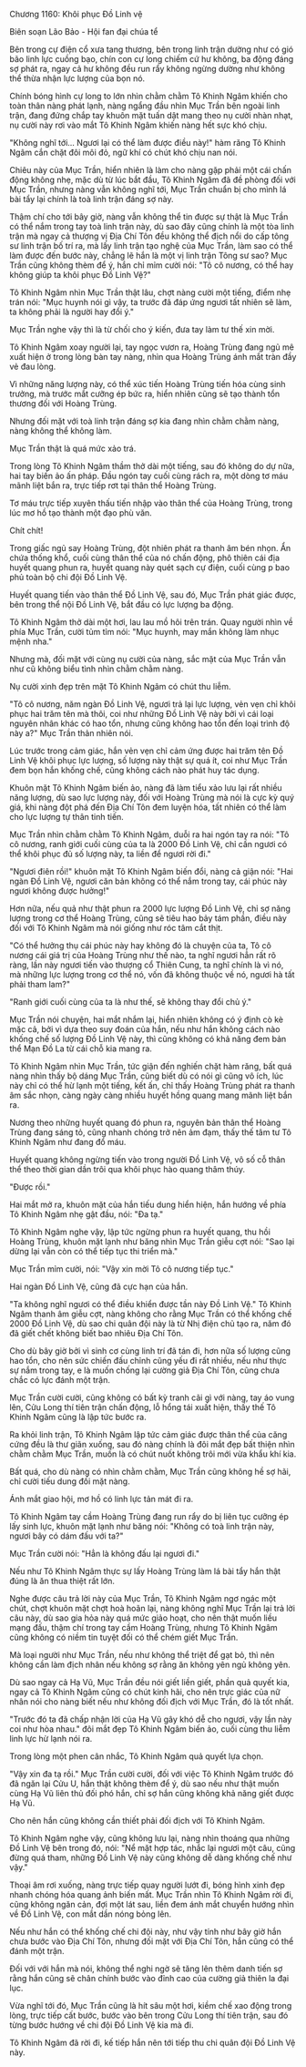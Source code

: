 




Chương 1160: Khôi phục Đồ Linh vệ


Biên soạn Lão Bảo - Hội fan đại chúa tể

Bên trong cự điện cổ xưa tang thương, bên trong linh trận dường như có gió bão linh lực cuồng bạo, chín con cự long chiếm cứ hư không, ba động đáng sợ phát ra, ngay cả hư không đều run rẩy không ngừng dường như không thể thừa nhận lực lượng của bọn nó.

Chính bóng hình cự long to lớn nhìn chằm chằm Tô Khinh Ngâm khiến cho toàn thân nàng phát lạnh, nàng ngẩng đầu nhìn Mục Trần bên ngoài linh trận, đang đứng chắp tay khuôn mặt tuấn dật mang theo nụ cười nhàn nhạt, nụ cười này rơi vào mắt Tô Khinh Ngâm khiến nàng hết sực khó chịu.

"Không nghĩ tới... Ngươi lại có thể làm được điều này!" hàm răng Tô Khinh Ngâm cắn chặt đôi môi đỏ, ngữ khí có chút khó chịu nan nói.

Chiêu này của Mục Trần, hiển nhiên là làm cho nàng gặp phải một cái chấn động không nhẹ, mặc dù từ lúc bắt đầu, Tô Khinh Ngâm đã đề phòng đối với Mục Trần, nhưng nàng vẫn không nghĩ tới, Mục Trần chuẩn bị cho mình lá bài tẩy lại chính là toà linh trận đáng sợ này.

Thậm chí cho tới bây giờ, nàng vẫn không thể tin được sự thật là Mục Trần có thể nắm trong tay toà linh trận này, dù sao đây cũng chính là một tòa linh trận mà ngay cả thượng vị Địa Chí Tôn đều không thể địch nổi do cấp tông sư linh trận bố trí ra, mà lấy linh trận tạo nghệ của Mục Trần, làm sao có thể làm được đến bước này, chẳng lẽ hắn là một vị linh trận Tông sư sao? Mục Trần cũng không thèm để ý, hắn chỉ mỉm cười nói: "Tô cô nương, có thể hay không giúp ta khôi phục Đồ Linh Vệ?"

Tô Khinh Ngâm nhìn Mục Trần thật lâu, chợt nàng cười một tiếng, điểm nhẹ trán nói: "Mục huynh nói gì vậy, ta trước đã đáp ứng ngươi tất nhiên sẽ làm, ta không phải là người hay đổi ý."

Mục Trần nghe vậy thì là từ chối cho ý kiến, đưa tay làm tư thế xin mời.

Tô Khinh Ngâm xoay người lại, tay ngọc vươn ra, Hoàng Trùng đang ngủ mê xuất hiện ở trong lòng bàn tay nàng, nhìn qua Hoàng Trùng ánh mắt tràn đầy vẻ đau lòng.

Vì những năng lượng này, có thể xúc tiến Hoàng Trùng tiến hóa cùng sinh trưởng, mà trước mắt cưỡng ép bức ra, hiển nhiên cũng sẽ tạo thành tổn thương đối với Hoàng Trùng.

Nhưng đối mặt với toà linh trận đáng sợ kia đang nhìn chằm chằm nàng, nàng không thể không làm.

Mục Trần thật là quá mức xảo trá.

Trong lòng Tô Khinh Ngâm thầm thở dài một tiếng, sau đó không do dự nữa, hai tay biến ảo ấn pháp. Đầu ngón tay cuối cùng rách ra, một dòng tơ máu mãnh liệt bắn ra, trực tiếp rơt tại thân thể Hoàng Trùng.

Tơ máu trực tiếp xuyên thấu tiến nhập vào thân thể của Hoàng Trùng, trong lúc mơ hồ tạo thành một đạo phù văn.

Chít chít!

Trong giấc ngủ say Hoàng Trùng, đột nhiên phát ra thanh âm bén nhọn. Ẩn chứa thống khổ, cuối cùng thân thể của nó chấn động, phô thiên cái địa huyết quang phun ra, huyết quang này quét sạch cự điện, cuối cùng p bao phủ toàn bộ chi đội Đồ Linh Vệ.

Huyết quang tiến vào thân thể Đồ Linh Vệ, sau đó, Mục Trần phát giác được, bên trong thể nội Đồ Linh Vệ, bắt đầu có lực lượng ba động.

Tô Khinh Ngâm thở dài một hơi, lau lau mồ hôi trên trán. Quay người nhìn về phía Mục Trần, cười tủm tỉm nói: "Mục huynh, may mắn không làm nhục mệnh nha."

Nhưng mà, đối mặt với cùng nụ cười của nàng, sắc mặt của Mục Trần vẫn như cũ không biểu tình nhìn chằm chằm nàng.

Nụ cười xinh đẹp trên mặt Tô Khinh Ngâm có chút thu liễm.

"Tô cô nương, năm ngàn Đồ Linh Vệ, ngươi trả lại lực lượng, vẻn vẹn chỉ khôi phục hai trăm tên mà thôi, coi như những Đồ Linh Vệ này bởi vì cái loại nguyên nhân khác có hao tổn, nhưng cũng không hao tổn đến loại trình độ này a?" Mục Trần thản nhiên nói.

Lúc trước trong cảm giác, hắn vẻn vẹn chỉ cảm ứng được hai trăm tên Đồ Linh Vệ khôi phục lực lượng, số lượng này thật sự quá ít, coi như Mục Trần đem bọn hắn khống chế, cũng không cách nào phát huy tác dụng.

Khuôn mặt Tô Khinh Ngâm biến ảo, nàng đã làm tiểu xảo lưu lại rất nhiều năng lượng, dù sao lực lượng này, đối với Hoàng Trùng mà nói là cực kỳ quý giá, khi nàng đột phá đến Địa Chí Tôn đem luyện hóa, tất nhiên có thể làm cho lực lượng tự thân tinh tiến.

Mục Trần nhìn chằm chằm Tô Khinh Ngâm, duỗi ra hai ngón tay ra nói: "Tô cô nương, ranh giới cuối cùng của ta là 2000 Đồ Linh Vệ, chỉ cần ngươi có thể khôi phục đủ số lượng này, ta liền để ngươi rời đi."

"Ngươi điên rồi!" khuôn mặt Tô Khinh Ngâm biến đổi, nàng cả giận nói: "Hai ngàn Đồ Linh Vệ, ngươi căn bản không có thể nắm trong tay, cái phúc này ngươi không được hưởng!"

Hơn nữa, nếu quả như thật phun ra 2000 lực lượng Đồ Linh Vệ, chỉ sợ năng lượng trong cơ thể Hoàng Trùng, cũng sẽ tiêu hao bảy tám phần, điều này đối với Tô Khinh Ngâm mà nói giống như róc tâm cắt thịt.

"Có thể hưởng thụ cái phúc này hay không đó là chuyện của ta, Tô cô nương cái giá trị của Hoàng Trùng như thế nào, ta nghĩ ngươi hẳn rất rõ ràng, lần này ngươi tiến vào thượng cổ Thiên Cung, ta nghĩ chính là vì nó, mà những lực lượng trong cơ thể nó, vốn đã không thuộc về nó, ngươi hà tất phải tham lam?"

"Ranh giới cuối cùng của ta là như thế, sẽ không thay đổi chủ ý."

Mục Trần nói chuyện, hai mắt nhắm lại, hiển nhiên không có ý định cò kè mặc cả, bởi vì dựa theo suy đoán của hắn, nếu như hắn không cách nào khống chế số lượng Đồ Linh Vệ này, thì cũng không có khả năng đem bản thể Mạn Đồ La từ cái chỗ kia mang ra.

Tô Khinh Ngâm nhìn Mục Trần, tức giận đến nghiến chặt hàm răng, bất quá nàng nhìn thấy bộ dáng Mục Trần, cũng biết dù có nói gì cũng vô ích, lúc này chỉ có thể hừ lạnh một tiếng, kết ấn, chỉ thấy Hoàng Trùng phát ra thanh âm sắc nhọn, càng ngày càng nhiều huyết hồng quang mang mãnh liệt bắn ra.

Nương theo những huyết quang đó phun ra, nguyên bản thân thể Hoàng Trùng đang sáng tỏ, cũng nhanh chóng trở nên ảm đạm, thấy thế tâm tư Tô Khinh Ngâm như đang đổ máu.

Huyết quang không ngừng tiến vào trong người Đồ Linh Vệ, vô số cỗ thân thể theo thời gian dần trôi qua khôi phục hào quang thâm thúy.

"Được rồi."

Hai mắt mở ra, khuôn mặt của hắn tiếu dung hiển hiện, hắn hướng về phía Tô Khinh Ngâm nhẹ gật đầu, nói: "Đa tạ."

Tô Khinh Ngâm nghe vậy, lập tức ngừng phun ra huyết quang, thu hồi Hoàng Trùng, khuôn mặt lạnh như băng nhìn Mục Trần giễu cợt nói: "Sao lại dừng lại vẫn còn có thể tiếp tục thi triển mà."

Mục Trần mỉm cười, nói: "Vậy xin mời Tô cô nương tiếp tục."

Hai ngàn Đồ Linh Vệ, cũng đã cực hạn của hắn.

"Ta không nghĩ ngươi có thể điều khiển được tần này Đồ Linh Vệ." Tô Khinh Ngâm thanh âm giễu cợt, nàng không cho rằng Mục Trần có thể khống chế 2000 Đồ Linh Vệ, dù sao chi quân đội này là từ Nhị điện chủ tạo ra, năm đó đã giết chết không biết bao nhiêu Địa Chí Tôn.

Cho dù bây giờ bởi vì sinh cơ cùng linh trí đã tán đi, hơn nữa số lượng cũng hao tổn, cho nên sức chiến đấu chỉnh cũng yếu đi rất nhiều, nếu như thực sự nắm trong tay, e là muốn chống lại cường giả Địa Chí Tôn, cũng chưa chắc có lực đánh một trận.

Mục Trần cười cười, cũng không có bất kỳ tranh cãi gì với nàng, tay áo vung lên, Cửu Long thí tiên trận chấn động, lỗ hổng tái xuất hiện, thấy thế Tô Khinh Ngâm cũng là lập tức bước ra.

Ra khỏi linh trận, Tô Khinh Ngâm lập tức cảm giác được thân thể của căng cứng đều là thư giãn xuống, sau đó nàng chính là đôi mắt đẹp bất thiện nhìn chằm chằm Mục Trần, muốn là có chút nuốt không trôi mới vừa khẩu khí kia.

Bất quá, cho dù nàng có nhìn chằm chằm, Mục Trần cũng không hề sợ hãi, chỉ cười tiếu dung đối mặt nàng.

Ánh mắt giao hội, mơ hồ có linh lực tản mát đi ra.

Tô Khinh Ngâm tay cầm Hoàng Trùng đang run rẩy do bị liên tục cưỡng ép lấy sinh lực, khuôn mặt lạnh như băng nói: "Không có toà linh trận này, ngươi bây có dám đấu với ta?"

Mục Trần cười nói: "Hẳn là không đấu lại ngươi đi."

Nếu như Tô Khinh Ngâm thực sự lấy Hoàng Trùng làm lá bài tẩy hắn thật đúng là ăn thua thiệt rất lớn.

Nghe được câu trả lời này của Mục Trần, Tô Khinh Ngâm ngơ ngác một chút, chợt khuôn mặt chợt hoà hoãn lại, nàng không nghĩ Mục Trần lại trả lời câu này, dù sao gia hỏa này quá mức giảo hoạt, cho nên thật muốn liều mạng đấu, thậm chí trong tay cầm Hoàng Trùng, nhưng Tô Khinh Ngâm cũng không có niềm tin tuyệt đối có thể chém giết Mục Trần.

Mà loại người như Mục Trần, nếu như không thể triệt để gạt bỏ, thì nên không cần làm địch nhân nếu không sợ rằng ăn không yên ngủ không yên.

Dù sao ngay cả Hạ Vũ, Mục Trần đều nói giết liền giết, phần quả quyết kia, ngay cả Tô Khinh Ngâm cũng có chút kinh hãi, cho nên trực giác của nữ nhân nói cho nàng biết nếu như không đối địch với Mục Trần, đó là tốt nhất.

"Trước đó ta đã chấp nhận lời của Hạ Vũ gây khó dễ cho ngươi, vậy lần này coi như hòa nhau." đôi mắt đẹp Tô Khinh Ngâm biến ảo, cuối cùng thu liễm linh lực hừ lạnh nói ra.

Trong lòng một phen cân nhắc, Tô Khinh Ngâm quả quyết lựa chọn.

"Vậy xin đa tạ rồi." Mục Trần cười cười, đối với việc Tô Khinh Ngâm trước đó đã ngăn lại Cửu U, hắn thật không thèm để ý, dù sao nếu như thật muốn cùng Hạ Vũ liên thủ đối phó hắn, chỉ sợ hắn cũng không khả năng giết được Hạ Vũ.

Cho nên hắn cũng không cần thiết phải đối địch với Tô Khinh Ngâm.

Tô Khinh Ngâm nghe vậy, cũng không lưu lại, nàng nhìn thoáng qua những Đồ Linh Vệ bên trong đó, nói: "Nể mặt hợp tác, nhắc lại ngươi một câu, cũng đừng quá tham, những Đồ Linh Vệ này cũng không dễ dàng khống chế như vậy."

Thoại âm rơi xuống, nàng trực tiếp quay người lướt đi, bóng hình xinh đẹp nhanh chóng hóa quang ảnh biến mất. Mục Trần nhìn Tô Khinh Ngâm rời đi, cũng không ngăn cản, đợi một lát sau, liền đem ánh mắt chuyển hướng nhìn về Đồ Linh Vệ, con mắt dần nóng bỏng lên.

Nếu như hắn có thể khống chế chi đội này, như vậy tính như bây giờ hắn chưa bước vào Địa Chí Tôn, nhưng đối mặt với Địa Chí Tôn, hắn cũng có thể đánh một trận.

Đối với với hắn mà nói, không thể nghi ngờ sẽ tăng lên thêm danh tiến sợ rằng hắn cũng sẽ chân chính bước vào đỉnh cao của cường giả thiên la đại lục.

Vừa nghĩ tới đó, Mục Trần cũng là hít sâu một hơi, kiềm chế xao động trong lòng, trực tiếp cất bước, bước vào bên trong Cửu Long thí tiên trận, sau đó từng bước hướng về chi đội Đồ Linh Vệ kia mà đi.

Tô Khinh Ngâm đã rời đi, kế tiếp hắn nên tới tiếp thu chi quân đội Đồ Linh Vệ này.




